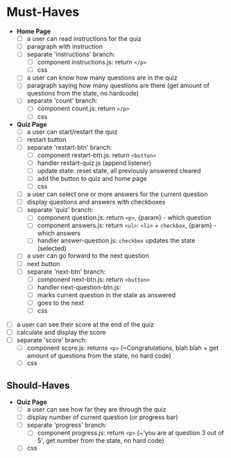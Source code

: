 # Must-Haves

- **Home Page**
  - [ ] a user can read instructions for the quiz
  - [ ] paragraph with instruction
  - [ ] separate 'instructions' branch:
    - [ ] component instructions.js: return `</p>`
    - [ ] css
  
  - [ ] a user can know how many questions are in the quiz
  - [ ] paragraph saying how many questions are there (get amount of questions from the state, no hardcode)
  - [ ] separate 'count' branch:
    - [ ] component count.js: return `</p>`
    - [ ] css
  
- **Quiz Page**
  - [ ] a user can start/restart the quiz
  - [ ] restart button
  - [ ] separate 'restart-btn' branch:
    - [ ] component restart-btn.js: return `<button>`
    - [ ] handler restart-quiz.js (append listener)
    - [ ] update state: reset state, all previously answered cleared
    - [ ] add the button to quiz and home page
    - [ ] css

  - [ ] a user can select one or more answers for the current question
  - [ ] display questions and answers with checkboxes
  - [ ] separate 'quiz' branch:
    - [ ] component question.js: return `<p>`, {param} - which question
    - [ ] component answers.js: return `<ul>`: `<li>` + `checkbox`, {param} - which answers
    - [ ] handler answer-question.js: `checkbox` updates the state (selected)

  - [ ] a user can go forward to the next question
  - [ ] next button
  - [ ] separate 'next-btn' branch:
    - [ ] component next-btn.js: return `<button>`
    - [ ] handler next-question-btn.js:
    - [ ] marks current question in the state as answered
    - [ ] goes to the next
    - [ ] css

- [ ] a user can see their score at the end of the quiz
- [ ] calculate and display the score
- [ ] separate 'score' branch:
  - [ ] component score.js: returns `<p>` (~Congratulations, blah blah + get amount of questions from the state, no hard code)
  - [ ] css
  
## Should-Haves

- **Quiz Page**
  - [ ] a user can see how far they are through the quiz
  - [ ] display number of current question (or progress bar)
  - [ ] separate 'progress' branch:
    - [ ] component progress.js: return `<p>` (~'you are at question 3 out of 5', get number from the state, no hard code)
  - [ ] css
  
<!--

  These will be the main types of tasks in the quiz project:
    `type: components`
    `type: css`
    `type: logic`
    `type: handlers`

  Some general changes you will need to make:
  - client/data/quiz.js (to add questions)
  - client/config.js (to configure your repo name for deployment)

  For each user story you may need to write code in:
  - client/src/components
  - client/src/handlers
  - client/src/logic
  - client/styles
  - client/public

  everything else should work already!

-->
